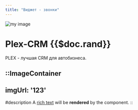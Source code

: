 ```yaml
---
title: "Виджет - звонки"
---
```


![my image](/img/plex.avif)

# Plex-CRM {{$doc.rand}}

PLEX - лучшая CRM для автобизнеса.

::ImageContainer
---
imgUrl: '123'
---
#description
A [rich text](/) will be **rendered** by the component.
::

